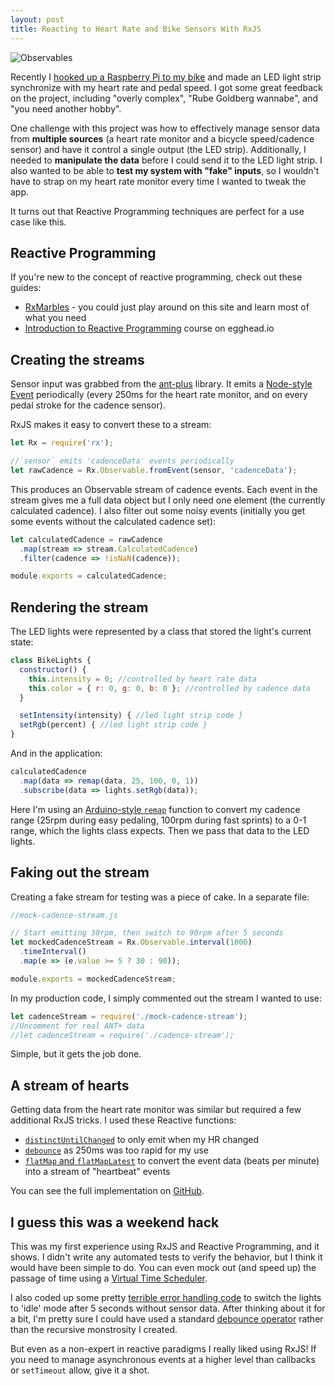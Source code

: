 ```yaml
---
layout: post
title: Reacting to Heart Rate and Bike Sensors With RxJS
---
```


![Observables](/content/images/rxjs-observable.png)

Recently I [hooked up a Raspberry Pi to my bike][bikepost] and made an LED light strip synchronize with my heart rate and pedal speed.
I got some great feedback on the project, including "overly complex", "Rube Goldberg wannabe", and "you need another hobby".

One challenge with this project was how to effectively manage sensor data from **multiple sources** (a heart rate monitor and a bicycle speed/cadence sensor) and have it control a single output (the LED strip).
Additionally, I needed to **manipulate the data** before I could send it to the LED light strip.
I also wanted to be able to **test my system with "fake" inputs**, so I wouldn't have to strap on my heart rate monitor every time I wanted to tweak the app.

It turns out that Reactive Programming techniques are perfect for a use case like this.

## Reactive Programming

If you're new to the concept of reactive programming, check out these guides:

- [RxMarbles](https://rxmarbles.com/) - you could just play around on this site and learn most of what you need
- [Introduction to Reactive Programming](https://web.archive.org/web/20160304013439/https://egghead.io/series/introduction-to-reactive-programming) course on egghead.io

## Creating the streams

Sensor input was grabbed from the [ant-plus](https://github.com/Loghorn/ant-plus) library.
It emits a [Node-style Event](https://nodejs.org/api/events.html) periodically (every 250ms for the heart rate monitor, and on every pedal stroke for the cadence sensor).

RxJS makes it easy to convert these to a stream:

```javascript
let Rx = require('rx');

//`sensor` emits 'cadenceData' events periodically
let rawCadence = Rx.Observable.fromEvent(sensor, 'cadenceData');
```

This produces an Observable stream of cadence events.
Each event in the stream gives me a full data object but I only need one element (the currently calculated cadence).
I also filter out some noisy events (initially you get some events without the calculated cadence set):

```javascript
let calculatedCadence = rawCadence
  .map(stream => stream.CalculatedCadence)
  .filter(cadence => !isNaN(cadence));

module.exports = calculatedCadence;
```

## Rendering the stream

The LED lights were represented by a class that stored the light's current state:

```javascript
class BikeLights {
  constructor() {
    this.intensity = 0; //controlled by heart rate data
    this.color = { r: 0, g: 0, b: 0 }; //controlled by cadence data
  }

  setIntensity(intensity) { //led light strip code }
  setRgb(percent) { //led light strip code }
}
```

And in the application:

```javascript
calculatedCadence
  .map(data => remap(data, 25, 100, 0, 1))
  .subscribe(data => lights.setRgb(data));
```

Here I'm using an [Arduino-style `remap`](https://web.archive.org/web/20160114022814/https://www.arduino.cc/en/Reference/Map) function to convert my cadence range (25rpm during easy pedaling, 100rpm during fast sprints) to a 0-1 range, which the lights class expects.
Then we pass that data to the LED lights.

## Faking out the stream

Creating a fake stream for testing was a piece of cake. In a separate file:

```javascript
//mock-cadence-stream.js

// Start emitting 30rpm, then switch to 90rpm after 5 seconds
let mockedCadenceStream = Rx.Observable.interval(1000)
  .timeInterval()
  .map(e => (e.value >= 5 ? 30 : 90));

module.exports = mockedCadenceStream;
```

In my production code, I simply commented out the stream I wanted to use:

```javascript
let cadenceStream = require('./mock-cadence-stream');
//Uncomment for real ANT+ data
//let cadenceStream = require('./cadence-stream');
```

Simple, but it gets the job done.

## A stream of hearts

Getting data from the heart rate monitor was similar but required a few additional RxJS tricks.
I used these Reactive functions:

- [`distinctUntilChanged`](https://rxmarbles.com/#distinctUntilChanged) to only emit when my HR changed
- [`debounce`](https://rxmarbles.com/#debounce) as 250ms was too rapid for my use
- [`flatMap` and `flatMapLatest`](https://reactivex.io/documentation/operators/flatmap.html) to convert the event data (beats per minute) into a stream of "heartbeat" events

You can see the full implementation on [GitHub](https://github.com/mattdsteele/raspberry-pi-bike-leds/blob/master/src/boot.js#L33-L35).

## I guess this was a weekend hack

This was my first experience using RxJS and Reactive Programming, and it shows.
I didn't write any automated tests to verify the behavior, but I think it would have been simple to do.
You can even mock out (and speed up) the passage of time using a [Virtual Time Scheduler](https://github.com/Reactive-Extensions/RxJS/blob/master/doc/api/schedulers/virtualtimescheduler.md).

I also coded up some pretty [terrible error handling code](https://github.com/mattdsteele/raspberry-pi-bike-leds/blob/master/src/boot.js#L70-L81) to switch the lights to 'idle' mode after 5 seconds without sensor data.
After thinking about it for a bit, I'm pretty sure I could have used a standard [debounce operator](https://reactivex.io/documentation/operators/debounce.html) rather than the recursive monstrosity I created.

But even as a non-expert in reactive paradigms I really liked using RxJS!
If you need to manage asynchronous events at a higher level than callbacks or `setTimeout` allow, give it a shot.

[bikepost]: /raspberry-pi-bike/
